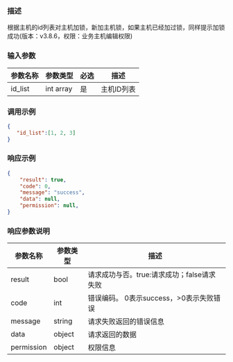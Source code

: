 ### 描述

根据主机的id列表对主机加锁，新加主机锁，如果主机已经加过锁，同样提示加锁成功(版本：v3.8.6，权限：业务主机编辑权限)

### 输入参数

| 参数名称    | 参数类型      | 必选 | 描述     |
|---------|-----------|----|--------|
| id_list | int array | 是  | 主机ID列表 |

### 调用示例

```json
{
   "id_list":[1, 2, 3]
}
```

### 响应示例

```json
{
    "result": true,
    "code": 0,
    "message": "success",
    "data": null,
    "permission": null,
}
```

### 响应参数说明

| 参数名称       | 参数类型   | 描述                         |
|------------|--------|----------------------------|
| result     | bool   | 请求成功与否。true:请求成功；false请求失败 |
| code       | int    | 错误编码。 0表示success，>0表示失败错误  |
| message    | string | 请求失败返回的错误信息                |
| data       | object | 请求返回的数据                    |
| permission | object | 权限信息                       |
